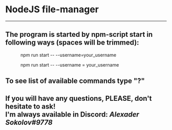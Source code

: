 <h1>NodeJS file-manager</h1>
<hr>

<h2>The program is started by npm-script start in following ways (spaces will be trimmed):</h2>
<ul>
<ul>npm run start -- --username=your_username</ul>
<ul>npm run start -- --username = your_username</ul>
</ul>

<h2>To see list of available commands type "?"</h2>

<h2>If you will have any questions, PLEASE, don't hesitate to ask!<br>
I'm always available in Discord: <i>Alexader Sokolov#9778</i>
</h2>

